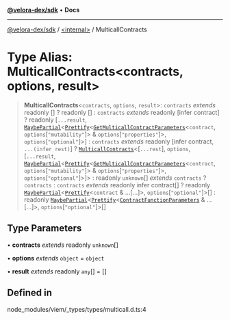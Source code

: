 [**@velora-dex/sdk**](../../README.md) • **Docs**

***

[@velora-dex/sdk](../../globals.md) / [\<internal\>](../README.md) / MulticallContracts

# Type Alias: MulticallContracts\<contracts, options, result\>

> **MulticallContracts**\<`contracts`, `options`, `result`\>: `contracts` *extends* readonly [] ? readonly [] : `contracts` *extends* readonly [infer contract] ? readonly [`...result`, [`MaybePartial`](MaybePartial.md)\<[`Prettify`](Prettify.md)\<[`GetMulticallContractParameters`](GetMulticallContractParameters.md)\<`contract`, `options`\[`"mutability"`\]\> & `options`\[`"properties"`\]\>, `options`\[`"optional"`\]\>] : `contracts` *extends* readonly [infer contract, `...(infer rest)`] ? [`MulticallContracts`](MulticallContracts.md)\<[`...rest`], `options`, [`...result`, [`MaybePartial`](MaybePartial.md)\<[`Prettify`](Prettify.md)\<[`GetMulticallContractParameters`](GetMulticallContractParameters.md)\<`contract`, `options`\[`"mutability"`\]\> & `options`\[`"properties"`\]\>, `options`\[`"optional"`\]\>]\> : readonly `unknown`[] *extends* `contracts` ? `contracts` : `contracts` *extends* readonly infer contract[] ? readonly [`MaybePartial`](MaybePartial.md)\<[`Prettify`](Prettify.md)\<`contract` & ...\[...\]\>, `options`\[`"optional"`\]\>[] : readonly [`MaybePartial`](MaybePartial.md)\<[`Prettify`](Prettify.md)\<[`ContractFunctionParameters`](ContractFunctionParameters.md) & ...\[...\]\>, `options`\[`"optional"`\]\>[]

## Type Parameters

• **contracts** *extends* readonly `unknown`[]

• **options** *extends* `object` = `object`

• **result** *extends* readonly `any`[] = []

## Defined in

node\_modules/viem/\_types/types/multicall.d.ts:4
